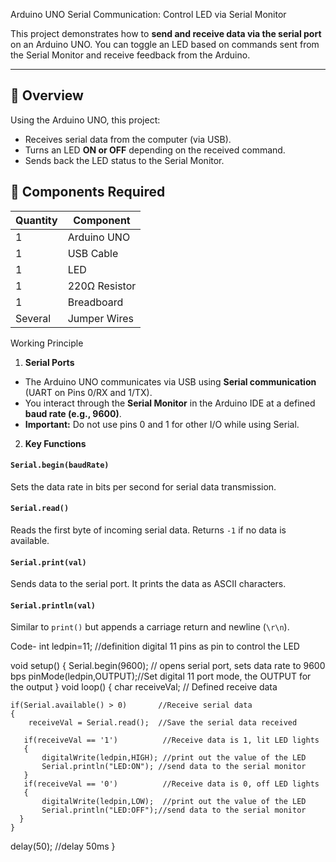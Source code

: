  Arduino UNO Serial Communication: Control LED via Serial Monitor

This project demonstrates how to **send and receive data via the serial port** on an Arduino UNO. You can toggle an LED based on commands sent from the Serial Monitor and receive feedback from the Arduino.

---

## 🧠 Overview

Using the Arduino UNO, this project:
- Receives serial data from the computer (via USB).
- Turns an LED **ON or OFF** depending on the received command.
- Sends back the LED status to the Serial Monitor.



## 🧩 Components Required

| Quantity | Component         |
|----------|-------------------|
| 1        | Arduino UNO       |
| 1        | USB Cable         |
| 1        | LED               |
| 1        | 220Ω Resistor     |
| 1        | Breadboard        |
| Several  | Jumper Wires      |


 Working Principle

 1. **Serial Ports**

- The Arduino UNO communicates via USB using **Serial communication** (UART on Pins 0/RX and 1/TX).
- You interact through the **Serial Monitor** in the Arduino IDE at a defined **baud rate (e.g., 9600)**.
- **Important:** Do not use pins 0 and 1 for other I/O while using Serial.

 2. **Key Functions**

#### `Serial.begin(baudRate)`
Sets the data rate in bits per second for serial data transmission.

#### `Serial.read()`
Reads the first byte of incoming serial data. Returns `-1` if no data is available.

#### `Serial.print(val)`
Sends data to the serial port. It prints the data as ASCII characters.

#### `Serial.println(val)`
Similar to `print()` but appends a carriage return and newline (`\r\n`).

Code-
int ledpin=11;           //definition digital 11 pins as pin to control the LED

void setup()
{
  Serial.begin(9600);   // opens serial port, sets data rate to 9600 bps
  pinMode(ledpin,OUTPUT);//Set digital 11 port mode, the OUTPUT for the output
}
void loop()
{
    char receiveVal;                  // Defined receive data
   
    if(Serial.available() > 0)       //Receive serial data
    {        
        receiveVal = Serial.read();  //Save the serial data received 
        
       if(receiveVal == '1')          //Receive data is 1, lit LED lights    
       { 
           digitalWrite(ledpin,HIGH); //print out the value of the LED       
           Serial.println("LED:ON"); //send data to the serial monitor
       }
       if(receiveVal == '0')          //Receive data is 0, off LED lights
       { 
           digitalWrite(ledpin,LOW);  //print out the value of the LED                
           Serial.println("LED:OFF");//send data to the serial monitor
      } 
    }
  delay(50);                          //delay 50ms
}




